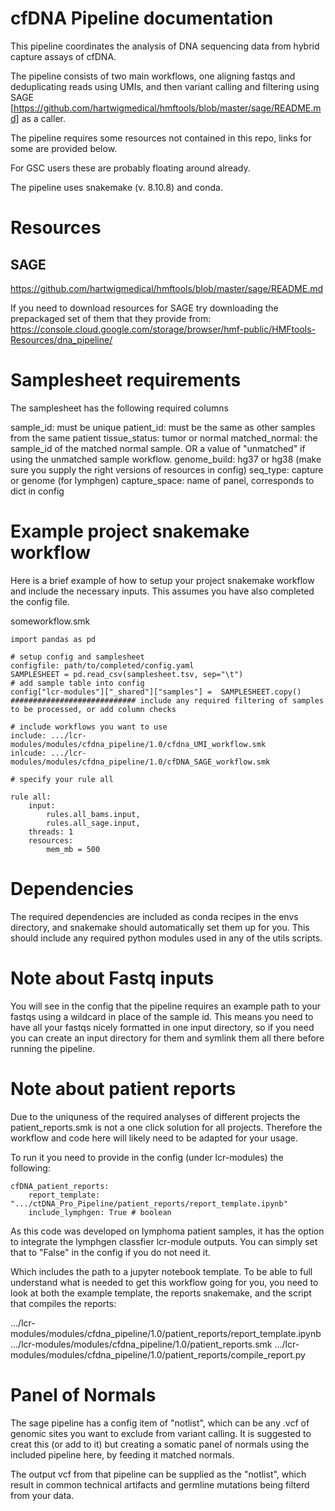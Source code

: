 # cfDNA Pipeline documentation

This pipeline coordinates the analysis of DNA sequencing data from hybrid capture assays of cfDNA. 

The pipeline consists of two main workflows, one aligning fastqs and deduplicating reads using UMIs,
and then variant calling and filtering using SAGE [https://github.com/hartwigmedical/hmftools/blob/master/sage/README.md] as a caller.

The pipeline requires some resources not contained in this repo, links for some are provided below.

For GSC users these are probably floating around already.

The pipeline uses snakemake (v. 8.10.8) and conda.

# Resources 

## SAGE
https://github.com/hartwigmedical/hmftools/blob/master/sage/README.md

If you need to download resources for SAGE try downloading the prepackaged set of them that they provide from:
https://console.cloud.google.com/storage/browser/hmf-public/HMFtools-Resources/dna_pipeline/


# Samplesheet requirements
The samplesheet has the following required columns

sample_id: must be unique
patient_id: must be the same as other samples from the same patient
tissue_status: tumor or normal
matched_normal: the sample_id of the matched normal sample. OR a value of "unmatched" if using the unmatched sample workflow.
genome_build: hg37 or hg38 (make sure you supply the right versions of resources in config)
seq_type: capture or genome (for lymphgen)
capture_space: name of panel, corresponds to dict in config

# Example project snakemake workflow

Here is a brief example of how to setup your project snakemake workflow and include the necessary inputs. This
assumes you have also completed the config file.

someworkflow.smk
```
import pandas as pd

# setup config and samplesheet
configfile: path/to/completed/config.yaml
SAMPLESHEET = pd.read_csv(samplesheet.tsv, sep="\t")
# add sample table into config
config["lcr-modules"]["_shared"]["samples"] =  SAMPLESHEET.copy()
############################ include any required filtering of samples to be processed, or add column checks

# include workflows you want to use
include: .../lcr-modules/modules/cfdna_pipeline/1.0/cfdna_UMI_workflow.smk
inlcude: .../lcr-modules/modules/cfdna_pipeline/1.0/cfDNA_SAGE_workflow.smk

# specify your rule all

rule all:
    input:
        rules.all_bams.input,
        rules.all_sage.input,
    threads: 1
    resources:
        mem_mb = 500

```
# Dependencies
The required dependencies are included as conda recipes in the envs directory, and snakemake
should automatically set them up for you. This should include any required python modules used
in any of the utils scripts.

# Note about Fastq inputs
You will see in the config that the pipeline requires an example path to your fastqs using a wildcard
in place of the sample id. This means you need to have all your fastqs nicely formatted in one input directory,
so if you need you can create an input directory for them and symlink them all there before running the pipeline.

# Note about patient reports
Due to the uniquness of the required analyses of different projects the patient_reports.smk is not a one click solution
for all projects. Therefore the workflow and code here will likely need to be adapted for your usage. 

To run it you need to provide in the config (under lcr-modules) the following:

```
cfDNA_patient_reports:
    report_template: ".../ctDNA_Pro_Pipeline/patient_reports/report_template.ipynb"
    include_lymphgen: True # boolean

```
As this code was developed on lymphoma patient samples, it has the option to integrate the lymphgen classfier lcr-module outputs. You can simply
set that to "False" in the config if you do not need it.


Which includes the path to a jupyter notebook template. To be able to full understand what is needed to get this workflow going
for you, you need to look at both the example template, the reports snakemake, and the script that compiles the reports:

.../lcr-modules/modules/cfdna_pipeline/1.0/patient_reports/report_template.ipynb
.../lcr-modules/modules/cfdna_pipeline/1.0/patient_reports.smk
.../lcr-modules/modules/cfdna_pipeline/1.0/patient_reports/compile_report.py

# Panel of Normals

The sage pipeline has a config item of "notlist", which can be any .vcf of genomic sites you want
to exclude from variant calling. It is suggested to creat this (or add to it) but creating a somatic
panel of normals using the included pipeline here, by feeding it matched normals.

The output vcf from that pipeline can be supplied as the "notlist", which result in common technical artifacts
and germline mutations being filterd from your data.
